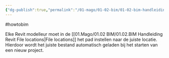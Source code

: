 ```yaml
---
{"dg-publish":true,"permalink":"/01-mago/01-02-bim/01-02-bim-handleiding-revit-instellingen/"}
---
```


#howtobim 

Elke Revit modelleur moet in de [[01.Mago/01.02 BIM/01.02.BIM Handleiding Revit File locations\|File locations]] het pad instellen naar de juiste locatie. Hierdoor wordt het juiste bestand automatisch geladen bij het starten van een nieuw project.
